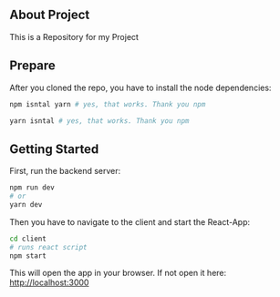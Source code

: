 ## About Project

This is a Repository for my Project 

## Prepare

After you cloned the repo, you have to install the node dependencies:
```bash
npm isntal yarn # yes, that works. Thank you npm
```

```bash
yarn isntal # yes, that works. Thank you npm
```
## Getting Started

First, run the backend server:

```bash
npm run dev
# or
yarn dev
```

Then you have to navigate to the client and start the React-App:
```bash
cd client
# runs react script
npm start
```
This will open the app in your browser.
If not open it here: [http://localhost:3000](http://localhost:3000) 
